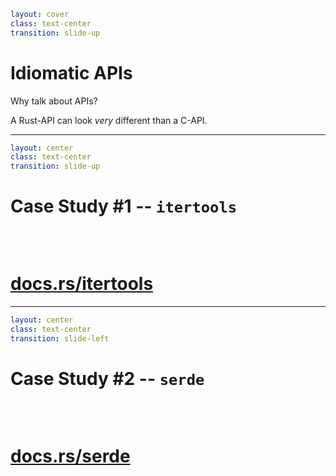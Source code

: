 ```yaml
layout: cover
class: text-center
transition: slide-up
```

# Idiomatic APIs

Why talk about APIs?

A Rust-API can look _very_ different than a C-API.

<Nr />

---

```yaml
layout: center
class: text-center
transition: slide-up
```

# Case Study #1 -- `itertools`

<div style="height: 32px"></div>

# [docs.rs/itertools](https://docs.rs/itertools/)

<Nr />

---

```yaml
layout: center
class: text-center
transition: slide-left
```

# Case Study #2 -- `serde`

<div style="height: 32px"></div>

# [docs.rs/serde](https://docs.rs/serde/)

<Nr />

